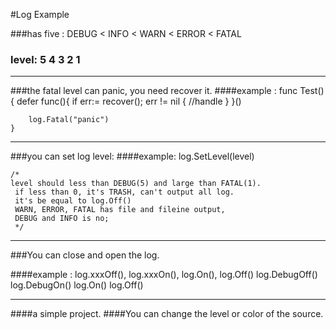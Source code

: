 #Log Example

###has five :  DEBUG < INFO < WARN < ERROR < FATAL
###  level:	5       4       3       2       1


------------------------------------
###the fatal level can panic, you need recover it. 
####example : 
    func Test(){
        defer func(){
            if err:= recover(); err != nil {
                //handle 
            }
        }()


        log.Fatal("panic")
    }   

---------------------------------------------
###you can set log level:
####example:
    log.SetLevel(level)
    
    /*
    level should less than DEBUG(5) and large than FATAL(1).
     if less than 0, it's TRASH, can't output all log.
     it's be equal to log.Off()
     WARN, ERROR, FATAL has file and fileine output,
     DEBUG and INFO is no;
     */
     
     
--------------------------------------
###You can close and open the log.

####example : log.xxxOff(), log.xxxOn(), log.On(), log.Off()
        log.DebugOff()
        log.DebugOn()
        log.On()
        log.Off()

------------------------------------
####a simple project.
####You can change the level or color of the source.


